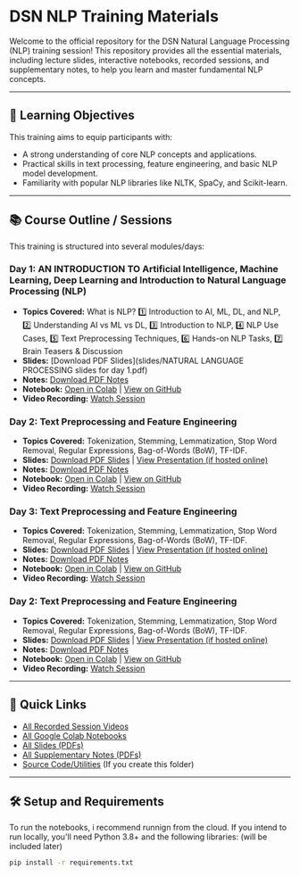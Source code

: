 # DSN NLP Training Materials

Welcome to the official repository for the DSN Natural Language Processing (NLP) training session! This repository provides all the essential materials, including lecture slides, interactive notebooks, recorded sessions, and supplementary notes, to help you learn and master fundamental NLP concepts.

---

## 🎯 Learning Objectives

This training aims to equip participants with:
* A strong understanding of core NLP concepts and applications.
* Practical skills in text processing, feature engineering, and basic NLP model development.
* Familiarity with popular NLP libraries like NLTK, SpaCy, and Scikit-learn.

---

## 📚 Course Outline / Sessions

This training is structured into several modules/days:

### Day 1: AN INTRODUCTION TO Artificial Intelligence, Machine Learning, Deep Learning and Introduction to Natural Language Processing (NLP)
* **Topics Covered:** What is NLP? 1️⃣ Introduction to AI, ML, DL, and NLP, 2️⃣ Understanding AI vs ML vs DL, 3️⃣ Introduction to NLP, 4️⃣ NLP Use Cases, 5️⃣ Text Preprocessing Techniques, 6️⃣ Hands-on NLP Tasks, 7️⃣ Brain Teasers & Discussion
* **Slides:** [Download PDF Slides](slides/NATURAL LANGUAGE PROCESSING slides for day 1.pdf)
* **Notes:** [Download PDF Notes](notes/day_1_intro_to_nlp_notes.pdf)
* **Notebook:** [Open in Colab](YOUR_COLAB_LINK_DAY1) | [View on GitHub](notebooks/day_1_intro_to_nlp/day_1_intro_to_nlp_notebook.ipynb)
* **Video Recording:** [Watch Session](YOUR_YOUTUBE_LINK_DAY1)

### Day 2: Text Preprocessing and Feature Engineering
* **Topics Covered:** Tokenization, Stemming, Lemmatization, Stop Word Removal, Regular Expressions, Bag-of-Words (BoW), TF-IDF.
* **Slides:** [Download PDF Slides](slides/day_2_text_preprocessing_slides.pdf) | [View Presentation (if hosted online)](YOUR_ONLINE_SLIDE_LINK_DAY2)
* **Notes:** [Download PDF Notes](notes/day_2_text_preprocessing_notes.pdf)
* **Notebook:** [Open in Colab](YOUR_COLAB_LINK_DAY2) | [View on GitHub](notebooks/day_2_text_preprocessing/day_2_text_preprocessing_notebook.ipynb)
* **Video Recording:** [Watch Session](YOUR_YOUTUBE_LINK_DAY2)

### Day 3: Text Preprocessing and Feature Engineering
* **Topics Covered:** Tokenization, Stemming, Lemmatization, Stop Word Removal, Regular Expressions, Bag-of-Words (BoW), TF-IDF.
* **Slides:** [Download PDF Slides](slides/day_2_text_preprocessing_slides.pdf) | [View Presentation (if hosted online)](YOUR_ONLINE_SLIDE_LINK_DAY2)
* **Notes:** [Download PDF Notes](notes/day_2_text_preprocessing_notes.pdf)
* **Notebook:** [Open in Colab](YOUR_COLAB_LINK_DAY2) | [View on GitHub](notebooks/day_2_text_preprocessing/day_2_text_preprocessing_notebook.ipynb)
* **Video Recording:** [Watch Session](YOUR_YOUTUBE_LINK_DAY2)

### Day 2: Text Preprocessing and Feature Engineering
* **Topics Covered:** Tokenization, Stemming, Lemmatization, Stop Word Removal, Regular Expressions, Bag-of-Words (BoW), TF-IDF.
* **Slides:** [Download PDF Slides](slides/day_2_text_preprocessing_slides.pdf) | [View Presentation (if hosted online)](YOUR_ONLINE_SLIDE_LINK_DAY2)
* **Notes:** [Download PDF Notes](notes/day_2_text_preprocessing_notes.pdf)
* **Notebook:** [Open in Colab](YOUR_COLAB_LINK_DAY2) | [View on GitHub](notebooks/day_2_text_preprocessing/day_2_text_preprocessing_notebook.ipynb)
* **Video Recording:** [Watch Session](YOUR_YOUTUBE_LINK_DAY2)

---

## 🔗 Quick Links

* [All Recorded Session Videos](videos/video_links.md)
* [All Google Colab Notebooks](colab_links/colab_session_links.md)
* [All Slides (PDFs)](slides/)
* [All Supplementary Notes (PDFs)](notes/)
* [Source Code/Utilities](src/) (If you create this folder)

---

## 🛠️ Setup and Requirements

To run the notebooks, i recommend runnign from the cloud.
If you intend to run locally, you'll need Python 3.8+ and the following libraries: 
(will be included later)

```bash
pip install -r requirements.txt
